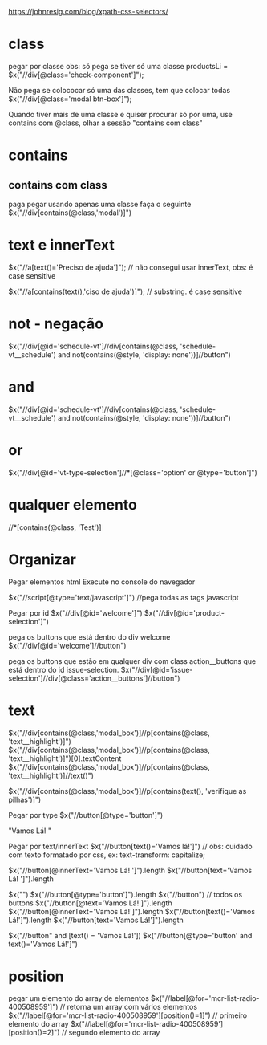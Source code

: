 https://johnresig.com/blog/xpath-css-selectors/


# class
pegar por classe
obs: só pega se tiver só uma classe
productsLi = $x("//div[@class='check-component']");

<div class="modal btn-box">
Não pega se colococar só uma das classes, tem que colocar todas
$x("//div[@class='modal btn-box']");

Quando tiver mais de uma classe e quiser procurar só por uma, use
contains com @class, olhar a sessão "contains com class"

# contains
## contains com class
paga pegar usando apenas uma classe faça o seguinte
$x("//div[contains(@class,'modal')]")

# text e innerText
$x("//a[text()='Preciso de ajuda']");  // não consegui usar innerText, obs: é case sensitive

$x("//a[contains(text(),'ciso de ajuda')]");  // substring. é case sensitive

# not - negação
$x("//div[@id='schedule-vt']//div[contains(@class, 'schedule-vt__schedule') and not(contains(@style, 'display: none'))]//button")

# and
$x("//div[@id='schedule-vt']//div[contains(@class, 'schedule-vt__schedule') and not(contains(@style, 'display: none'))]//button")

# or
$x("//div[@id='vt-type-selection']//*[@class='option' or @type='button']")

# qualquer elemento
//*[contains(@class, 'Test')]




# Organizar

Pegar elementos html
Execute no console do navegador

$x("//script[@type='text/javascript']")  //pega todas as tags javascript

Pegar por id
$x("//div[@id='welcome']")
$x("//div[@id='product-selection']")

pega os buttons que está dentro do div welcome
$x("//div[@id='welcome']//button")

pega os buttons que estão em qualquer div com class action__buttons que está dentro do id issue-selection.
$x("//div[@id='issue-selection']//div[@class='action__buttons']//button")





# text
$x("//div[contains(@class,'modal_box')]//p[contains(@class, 'text__highlight')]")
$x("//div[contains(@class,'modal_box')]//p[contains(@class, 'text__highlight')]")[0].textContent
$x("//div[contains(@class,'modal_box')]//p[contains(@class, 'text__highlight')]//text()")

$x("//div[contains(@class,'modal_box')]//p[contains(text(), 'verifique as pilhas')]")

Pegar por type
$x("//button[@type='button']")

"Vamos Lá! "

Pegar por text/innerText
$x("//button[text()='Vamos lá!']")  // obs: cuidado com texto formatado por css, ex: text-transform: capitalize;




$x("//button[@innerText='Vamos Lá! ']").length
$x("//button[text='Vamos Lá! ']").length


$x("")
$x("//button[@type='button']").length
$x("//button")  // todos os buttons
$x("//button[@text='Vamos Lá!']").length
$x("//button[@innerText='Vamos Lá!']").length
$x("//button[text()='Vamos Lá!']").length
$x("//button[text='Vamos Lá!']").length

$x("//button" and [text() = 'Vamos Lá!'])
$x("//button[@type='button' and text()='Vamos Lá!']")



# position
pegar um elemento do array de elementos
$x("//label[@for='mcr-list-radio-400508959']")    // retorna um array com vários elementos
$x("//label[@for='mcr-list-radio-400508959'][position()=1]")  // primeiro elemento do array
$x("//label[@for='mcr-list-radio-400508959'][position()=2]")  // segundo elemento do array
